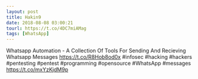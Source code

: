 ```yaml
---
layout: post
title: Hakin9
date: 2018-08-08 03:00:21
tourl: https://t.co/4DC7miAMag
tags: [WhatsApp]
---
```

Whatsapp Automation - A Collection Of Tools For Sending And Recieving Whatsapp Messages https://t.co/R8Hob8od0x #infosec #hacking #hackers #pentesting #pentest #programming #opensource #WhatsApp #messages https://t.co/mxYzKjdM9p